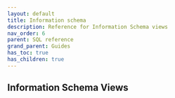 ```yaml
---
layout: default
title: Information schema
description: Reference for Information Schema views
nav_order: 6
parent: SQL reference
grand_parent: Guides
has_toc: true 
has_children: true
---
```


## Information Schema Views

